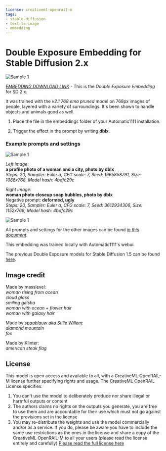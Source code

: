 ```yaml
---
license: creativeml-openrail-m
tags:
- stable-diffusion
- text-to-image
- embedding
---
```

# Double Exposure Embedding for Stable Diffusion 2.x

![Sample 1](https://huggingface.co/joachimsallstrom/Double-Exposure-Embedding/resolve/main/sample_images_1.jpg)

[*EMBEDDING DOWNLOAD LINK*](https://huggingface.co/joachimsallstrom/Double-Exposure-Embedding/resolve/main/dblx.pt) - This is the <i>Double Exposure Embedding</i> for SD 2.x. 

It was trained with the *v2.1 768 ema pruned* model on 768px images of people, layered with a variety of surroundings. It's been shown to handle objects and animals good as well. 

1. Place the file in the embeddings folder of your Automatic1111 installation. 

2. Trigger the effect in the prompt by writing **dblx**.
<p>
  
### Example prompts and settings

![Sample 1](https://huggingface.co/joachimsallstrom/Double-Exposure-Embedding/resolve/main/sample_images_2.jpg)

<i>Left image:</i><br>
**a profile photo of a woman and a city, photo by dblx**<br>
_Steps: 20, Sampler: Euler a, CFG scale: 7, Seed: 1965858791, Size: 1088x768, Model hash: 4bdfc29c_

<i>Right image:</i><br>
**woman photo closeup soap bubbles, photo by dblx**<br>
Negative prompt: **deformed, ugly**<br>
_Steps: 20, Sampler: Euler a, CFG scale: 7, Seed: 3612934306, Size: 1152x768, Model hash: 4bdfc29c_


![Sample 1](https://huggingface.co/joachimsallstrom/Double-Exposure-Embedding/resolve/main/sample_images_3.jpg)

All prompts and settings for the other images can be found [*in this document*](https://huggingface.co/joachimsallstrom/Double-Exposure-Embedding/resolve/main/dblx_prompts_settings.pdf).

This embedding was trained locally with Automatic1111's webui.

The previous Double Exposure models for Stable Diffusion 1.5 can be found [here](https://huggingface.co/joachimsallstrom/Double-Exposure-Diffusion).

## Image credit

Made by masslevel:<br>
_woman rising from ocean_<br>
_cloud glass_<br>
_smiling geisha_<br>
_woman with ocean + flower hair_<br>
_woman with galaxy hair_

Made by [*spaablauw aka Stille Willem*](https://huggingface.co/spaablauw):<br>
_diamond mountain_<br>
_fox_

Made by Klinter:<br>
_american steak flag_

## License

This model is open access and available to all, with a CreativeML OpenRAIL-M license further specifying rights and usage.
The CreativeML OpenRAIL License specifies: 

1. You can't use the model to deliberately produce nor share illegal or harmful outputs or content 
2. The authors claims no rights on the outputs you generate, you are free to use them and are accountable for their use which must not go against the provisions set in the license
3. You may re-distribute the weights and use the model commercially and/or as a service. If you do, please be aware you have to include the same use restrictions as the ones in the license and share a copy of the CreativeML OpenRAIL-M to all your users (please read the license entirely and carefully)
[Please read the full license here](https://huggingface.co/spaces/CompVis/stable-diffusion-license)